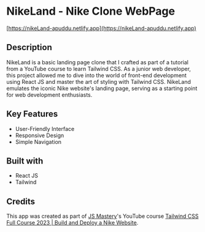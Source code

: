 # NikeLand - Nike Clone WebPage

[https://nikeLand-apuddu.netlify.app](https://nikeLand-apuddu.netlify.app)

## Description

NikeLand is a basic landing page clone that I crafted as part of a tutorial from a YouTube course to learn Tailwind CSS. As a junior web developer, this project allowed me to dive into the world of front-end development using React JS and master the art of styling with Tailwind CSS. NikeLand emulates the iconic Nike website's landing page, serving as a starting point for web development enthusiasts.

## Key Features

- User-Friendly Interface
- Responsive Design
- Simple Navigation

## Built with

- React JS
- Tailwind

## Credits

This app was created as part of [JS Mastery](https://twitter.com/jsmasterypro)'s YouTube course [Tailwind CSS Full Course 2023 | Build and Deploy a Nike Website](https://www.youtube.com/watch?v=tS7upsfuxmo&t=2961s).
